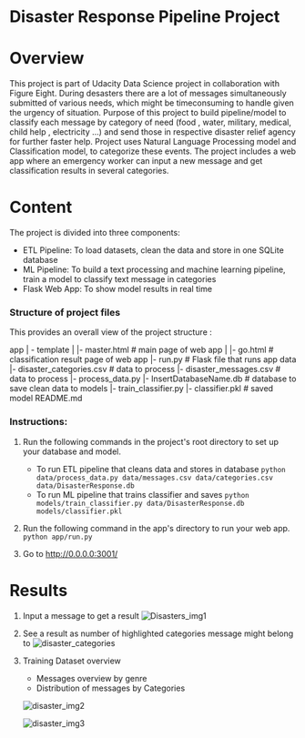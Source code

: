 # Disaster Response Pipeline Project

# Overview

This project is part of Udacity Data Science project in collaboration with Figure Eight. 
During desasters there are a lot of messages simultaneously submitted of various needs, which might be timeconsuming to handle given the urgency of situation.
Purpose of this project to  build pipeline/model to classify each message by category of need (food , water, military, medical, child help , electricity ...) and send those in respective disaster relief agency for further faster help.
Project uses Natural Language Processing model and Classification model, to categorize these events.
The project includes a web app where an emergency worker can input a new message and get classification results in several categories.

# Content 

The project is divided into three components:

- ETL Pipeline: To load datasets, clean the data and store in one  SQLite database
- ML Pipeline: To build a text processing and machine learning pipeline, train a model to classify text message in categories
- Flask Web App: To show model results in real time

### Structure of project files
This provides an overall view of the project structure :

app
| - template
| |- master.html # main page of web app
| |- go.html # classification result page of web app
|- run.py # Flask file that runs app
data
|- disaster_categories.csv # data to process
|- disaster_messages.csv # data to process
|- process_data.py
|- InsertDatabaseName.db # database to save clean data to
models
|- train_classifier.py
|- classifier.pkl # saved model
README.md


### Instructions:
1. Run the following commands in the project's root directory to set up your database and model.

    - To run ETL pipeline that cleans data and stores in database
        `python data/process_data.py data/messages.csv data/categories.csv data/DisasterResponse.db`
    - To run ML pipeline that trains classifier and saves
        `python models/train_classifier.py data/DisasterResponse.db models/classifier.pkl`

2. Run the following command in the app's directory to run your web app.
    `python app/run.py`

3. Go to http://0.0.0.0:3001/

# Results

1. Input a message to get a result
    ![Disasters_img1](https://user-images.githubusercontent.com/15786410/156607750-7ac70ebf-475e-4ac4-9042-f9b4eb948039.jpg)

    
2. See a result as number of highlighted categories message might belong to
    ![disaster_categories](https://user-images.githubusercontent.com/15786410/156607825-b5047d43-6dd4-4b57-a225-204d03017632.jpg)

3. Training Dataset overview
    - Messages overview by genre
    - Distribution of messages by Categories

    ![disaster_img2](https://user-images.githubusercontent.com/15786410/156607854-80000382-feb3-49a2-b26b-8380506eefc5.png)

    ![disaster_img3](https://user-images.githubusercontent.com/15786410/156607876-0cee69b7-eee6-43cb-84f5-d591c27bd5cb.png)



